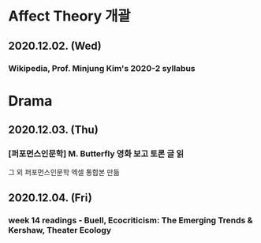 # Affect Theory 개괄 
## 2020.12.02. (Wed)
### Wikipedia, Prof. Minjung Kim's 2020-2 syllabus 

# Drama 
## 2020.12.03. (Thu)
### [퍼포먼스인문학] M. Butterfly 영화 보고 토론 글 읽
그 외 퍼포먼스인문학 엑셀 통합본 만듦
## 2020.12.04. (Fri)
### week 14 readings - Buell, Ecocriticism: The Emerging Trends & Kershaw, Theater Ecology

